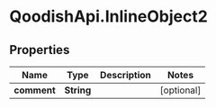 # QoodishApi.InlineObject2

## Properties
Name | Type | Description | Notes
------------ | ------------- | ------------- | -------------
**comment** | **String** |  | [optional] 


